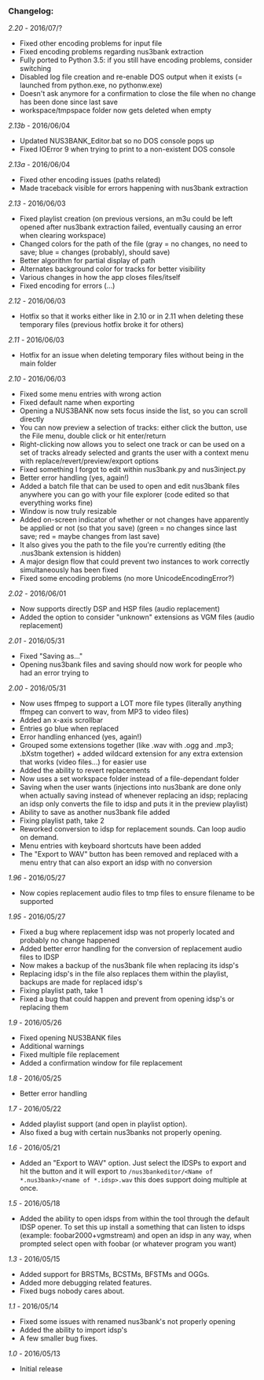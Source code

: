 ### Changelog:

_2.20_ - 2016/07/?
 * Fixed other encoding problems for input file
 * Fixed encoding problems regarding nus3bank extraction
 * Fully ported to Python 3.5: if you still have encoding problems, consider switching
 * Disabled log file creation and re-enable DOS output when it exists (= launched from python.exe, no pythonw.exe)
 * Doesn't ask anymore for a confirmation to close the file when no change has been done since last save
 * workspace/tmpspace folder now gets deleted when empty

_2.13b_ - 2016/06/04
 * Updated NUS3BANK_Editor.bat so no DOS console pops up
 * Fixed IOError 9 when trying to print to a non-existent DOS console
    
_2.13a_ - 2016/06/04
 * Fixed other encoding issues (paths related)
 * Made traceback visible for errors happening with nus3bank extraction

_2.13_ - 2016/06/03
 * Fixed playlist creation (on previous versions, an m3u could be left opened after nus3bank extraction failed, eventually causing an error when clearing workspace)
 * Changed colors for the path of the file (gray = no changes, no need to save; blue = changes (probably), should save)
 * Better algorithm for partial display of path
 * Alternates background color for tracks for better visibility
 * Various changes in how the app closes files/itself
 * Fixed encoding for errors (…)

_2.12_ - 2016/06/03
 * Hotfix so that it works either like in 2.10 or in 2.11 when deleting these temporary files (previous hotfix broke it for others)

_2.11_ - 2016/06/03
 * Hotfix for an issue when deleting temporary files without being in the main folder

_2.10_ - 2016/06/03
 * Fixed some menu entries with wrong action
 * Fixed default name when exporting
 * Opening a NUS3BANK now sets focus inside the list, so you can scroll directly
 * You can now preview a selection of tracks: either click the button, use the File menu, double click or hit enter/return
 * Right-clicking now allows you to select one track or can be used on a set of tracks already selected and grants the user with a context menu with replace/revert/preview/export options
 * Fixed something I forgot to edit within nus3bank.py and nus3inject.py
 * Better error handling (yes, again!)
 * Added a batch file that can be used to open and edit nus3bank files anywhere you can go with your file explorer (code edited so that everything works fine)
 * Window is now truly resizable
 * Added on-screen indicator of whether or not changes have apparently be applied or not (so that you save) (green = no changes since last save; red = maybe changes from last save)
 * It also gives you the path to the file you're currently editing (the .nus3bank extension is hidden)
 * A major design flow that could prevent two instances to work correctly simultaneously has been fixed
 * Fixed some encoding problems (no more UnicodeEncodingError?)

_2.02_ - 2016/06/01
 * Now supports directly DSP and HSP files (audio replacement)
 * Added the option to consider "unknown" extensions as VGM files (audio replacement)

_2.01_ - 2016/05/31
 * Fixed "Saving as..."
 * Opening nus3bank files and saving should now work for people who had an error trying to

_2.00_ - 2016/05/31
 * Now uses ffmpeg to support a LOT more file types (literally anything ffmpeg can convert to wav, from MP3 to video files)
 * Added an x-axis scrollbar
 * Entries go blue when replaced
 * Error handling enhanced (yes, again!)
 * Grouped some extensions together (like .wav with .ogg and .mp3; .bXstm together) + added wildcard extension for any extra extension that works (video files...) for easier use
 * Added the ability to revert replacements
 * Now uses a set workspace folder instead of a file-dependant folder
 * Saving when the user wants (injections into nus3bank are done only when actually saving instead of whenever replacing an idsp; replacing an idsp only converts the file to idsp and puts it in the preview playlist)
 * Ability to save as another nus3bank file added
 * Fixing playlist path, take 2
 * Reworked conversion to idsp for replacement sounds. Can loop audio on demand.
 * Menu entries with keyboard shortcuts have been added
 * The "Export to WAV" button has been removed and replaced with a menu entry that can also export an idsp with no conversion

_1.96_ - 2016/05/27
 * Now copies replacement audio files to tmp files to ensure filename to be supported

_1.95_ - 2016/05/27
 * Fixed a bug where replacement idsp was not properly located and probably no change happened
 * Added better error handling for the conversion of replacement audio files to IDSP
 * Now makes a backup of the nus3bank file when replacing its idsp's
 * Replacing idsp's in the file also replaces them within the playlist, backups are made for replaced idsp's
 * Fixing playlist path, take 1
 * Fixed a bug that could happen and prevent from opening idsp's or replacing them

_1.9_ - 2016/05/26
 * Fixed opening NUS3BANK files
 * Additional warnings
 * Fixed multiple file replacement
 * Added a confirmation window for file replacement

_1.8_ - 2016/05/25
 * Better error handling

_1.7_ - 2016/05/22
 * Added playlist support (and open in playlist option).
 * Also fixed a bug with certain nus3banks not properly opening.

_1.6_ - 2016/05/21
 * Added an "Export to WAV" option. Just select the IDSPs to export and hit the button and it will export to `/nus3bankeditor/<Name of *.nus3bank>/<name of *.idsp>.wav` this does support doing multiple at once.

_1.5_ - 2016/05/18
 * Added the ability to open idsps from within the tool through the default IDSP opener. To set this up install a something that can listen to idsps (example: foobar2000+vgmstream) and open an idsp in any way, when prompted select open with foobar (or whatever program you want)

_1.3_ - 2016/05/15
 * Added support for BRSTMs, BCSTMs, BFSTMs and OGGs.
 * Added more debugging related features.
 * Fixed bugs nobody cares about.

_1.1_ - 2016/05/14
 * Fixed some issues with renamed nus3bank's not properly opening
 * Added the ability to import idsp's
 * A few smaller bug fixes.

_1.0_ - 2016/05/13
 * Initial release
